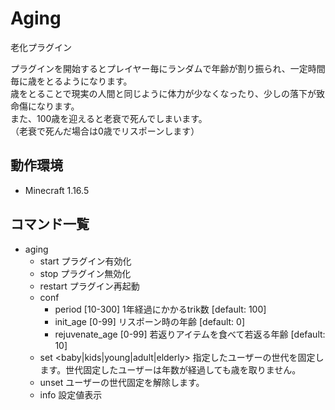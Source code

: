 # Aging
老化プラグイン

プラグインを開始するとプレイヤー毎にランダムで年齢が割り振られ、一定時間毎に歳をとるようになります。  
歳をとることで現実の人間と同じように体力が少なくなったり、少しの落下が致命傷になります。  
また、100歳を迎えると老衰で死んでしまいます。  
（老衰で死んだ場合は0歳でリスポーンします）

## 動作環境
- Minecraft 1.16.5

## コマンド一覧
- aging
    - start
        プラグイン有効化
    - stop
        プラグイン無効化
    - restart
        プラグイン再起動
    - conf
        - period [10-300]
          1年経過にかかるtrik数 [default: 100]
        - init_age [0-99]
          リスポーン時の年齢 [default: 0]
        - rejuvenate_age [0-99]
          若返りアイテムを食べて若返る年齢 [default: 10]
    - set <baby|kids|young|adult|elderly> <playerName>
      指定したユーザーの世代を固定します。世代固定したユーザーは年数が経過しても歳を取りません。
    - unset <playerName>
      ユーザーの世代固定を解除します。
    - info
      設定値表示